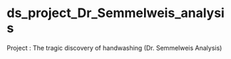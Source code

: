 # ds_project_Dr_Semmelweis_analysis
Project : The tragic discovery of handwashing (Dr. Semmelweis Analysis)
